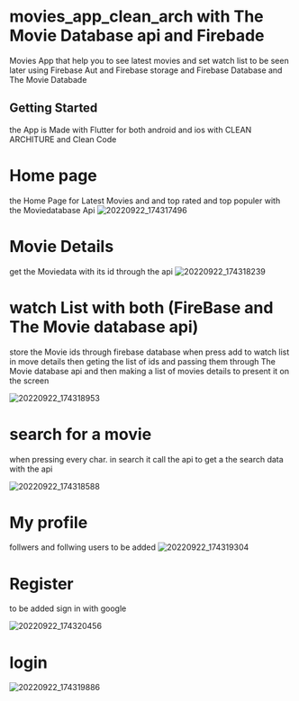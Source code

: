 # movies_app_clean_arch with The Movie Database api and Firebade

Movies App that help you to see latest movies and set watch list to be seen later using Firebase Aut and Firebase storage and Firebase Database and The Movie Databade

## Getting Started

the App is Made with Flutter for both android and ios with CLEAN ARCHITURE and Clean Code

# Home page
the Home Page for Latest Movies and and top rated and top populer with the Moviedatabase Api
![20220922_174317496](https://user-images.githubusercontent.com/110336659/191792459-bf998c99-edb6-4376-b676-688980b431a1.png)

# Movie Details 
get the Moviedata with its id through the api
![20220922_174318239](https://user-images.githubusercontent.com/110336659/191792411-169b0bd6-bdda-47cb-93c4-53cdd9508f52.png)
# watch List with both (FireBase and The Movie database api)
store the Movie ids through firebase database when press add to watch list in move details
then geting the list of ids and passing them through The Movie database api and then making a list of movies details to present it on the screen 


![20220922_174318953](https://user-images.githubusercontent.com/110336659/191792448-eb54b2fa-f0fa-4f6a-8e7d-512124582f7c.png)

# search for a movie
when pressing  every char. in search it  call the api to get a the search data with the api


![20220922_174318588](https://user-images.githubusercontent.com/110336659/191792432-40435744-32f5-41c2-868e-b30e49833ffc.png)

# My profile
follwers and follwing users to be added 
![20220922_174319304](https://user-images.githubusercontent.com/110336659/191792351-9b7f8962-7121-4f4d-b053-e72473b135d1.png)

# Register
  to be added sign in with google

![20220922_174320456](https://user-images.githubusercontent.com/110336659/191792292-c86d3c73-a46c-4340-b06b-6499e0c1d69a.png)

# login


![20220922_174319886](https://user-images.githubusercontent.com/110336659/191792357-094b0819-3341-4640-bc12-67304c3d04b4.png)







